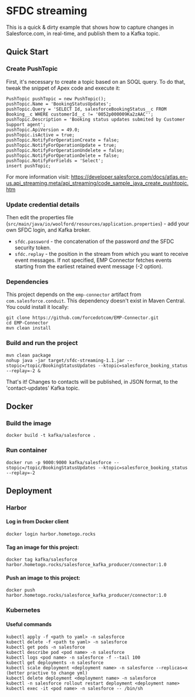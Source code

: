 # SFDC streaming

This is a quick & dirty example that shows how to capture changes in Salesforce.com, in real-time, and publish them to a Kafka topic.


## Quick Start

### Create PushTopic
First, it's necessary to create a topic based on an SOQL query. To do that, tweak the snippet of Apex code and execute it:

    PushTopic pushTopic = new PushTopic();
    pushTopic.Name = 'BookingStatusUpdates';
    pushTopic.Query = 'SELECT Id, salesforceBookingStatus__c FROM Booking__c WHERE customerId__c != '0052p000009Ka2zAAC'';
    pushTopic.Description = 'Booking status updates submited by Customer Support agent';
    pushTopic.ApiVersion = 49.0;
    pushTopic.isActive = true;
    pushTopic.NotifyForOperationCreate = false;
    pushTopic.NotifyForOperationUpdate = true;
    pushTopic.NotifyForOperationUndelete = false;
    pushTopic.NotifyForOperationDelete = false;
    pushTopic.NotifyForFields = 'Select';
    insert pushTopic;
    
For more information visit: https://developer.salesforce.com/docs/atlas.en-us.api_streaming.meta/api_streaming/code_sample_java_create_pushtopic.htm


### Update credential details
Then edit the properties file (`src/main/java/io/woolford/resources/application.properties`) - add your own SFDC login, and Kafka broker.

* `sfdc.password` - the concatenation of the password *and* the SFDC security token.
* `sfdc.replay` - the position in the stream from which you want to receive event messages.
If not specified, EMP Connector fetches events starting from the earliest retained event message (-2 option).

### Dependencies
This project depends on the `emp-connector` artifact from `com.salesforce.conduit`.
This dependency doesn't exist in Maven Central. You could install it locally:

    git clone https://github.com/forcedotcom/EMP-Connector.git
    cd EMP-Connector
    mvn clean install


### Build and run the project

    mvn clean package
    nohup java -jar target/sfdc-streaming-1.1.jar --stopic=/topic/BookingStatusUpdates --ktopic=salesforce_booking_status --replay=-2 &

That's it! Changes to contacts will be published, in JSON format, to the 'contact-updates' Kafka topic.

## Docker

### Build the image

    docker build -t kafka/salesforce .
    
### Run container

    docker run -p 9000:9000 kafka/salesforce --stopic=/topic/BookingStatusUpdates --ktopic=salesforce_booking_status --replay=-2

## Deployment

### Harbor

#### Log in from Docker client

    docker login harbor.hometogo.rocks

#### Tag an image for this project:

    docker tag kafka/salesforce harbor.hometogo.rocks/salesforce_kafka_producer/connector:1.0
    
#### Push an image to this project:

    docker push harbor.hometogo.rocks/salesforce_kafka_producer/connector:1.0

### Kubernetes

#### Useful commands

    kubectl apply -f <path to yaml> -n salesforce
    kubectl delete -f <path to yaml> -n salesforce
    kubectl get pods -n salesforce
    kubectl describe pod <pod name> -n salesforce
    kubectl logs <pod name> -n salesforce -f --tail 100
    kubectl get deployments -n salesforce
    kubectl scale deployment <deployment name> -n salesforce --replicas=x (better practive to change yml)
    kubectl delete deployment <deployment name> -n salesforce
    kubectl -n salesforce rollout restart deployment <deployment name>
    kubectl exec -it <pod name> -n salesforce -- /bin/sh
